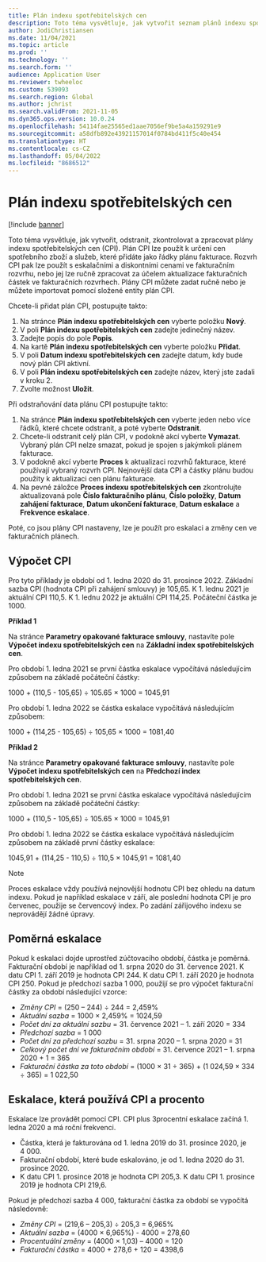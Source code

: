 ```yaml
---
title: Plán indexu spotřebitelských cen
description: Toto téma vysvětluje, jak vytvořit seznam plánů indexu spotřebitelských cen (CPI), který získáte z internetu, abyste mohli určit eskalační poplatek ve fakturaci předplatného.
author: JodiChristiansen
ms.date: 11/04/2021
ms.topic: article
ms.prod: ''
ms.technology: ''
ms.search.form: ''
audience: Application User
ms.reviewer: twheeloc
ms.custom: 539093
ms.search.region: Global
ms.author: jchrist
ms.search.validFrom: 2021-11-05
ms.dyn365.ops.version: 10.0.24
ms.openlocfilehash: 54114fae25565ed1aae7056ef9be5a4a159291e9
ms.sourcegitcommit: a58dfb892e43921157014f0784bd411f5c40e454
ms.translationtype: HT
ms.contentlocale: cs-CZ
ms.lasthandoff: 05/04/2022
ms.locfileid: "8686512"
---
```

# <a name="consumer-price-index-schedule"></a>Plán indexu spotřebitelských cen

[!include [banner](../includes/banner.md)]

Toto téma vysvětluje, jak vytvořit, odstranit, zkontrolovat a zpracovat plány indexu spotřebitelských cen (CPI). Plán CPI lze použít k určení cen spotřebního zboží a služeb, které přidáte jako řádky plánu fakturace. Rozvrh CPI pak lze použít s eskalačními a diskontními cenami ve fakturačním rozvrhu, nebo jej lze ručně zpracovat za účelem aktualizace fakturačních částek ve fakturačních rozvrhech. Plány CPI můžete zadat ručně nebo je můžete importovat pomocí složené entity plán CPI.

Chcete-li přidat plán CPI, postupujte takto:

1. Na stránce **Plán indexu spotřebitelských cen** vyberte položku **Nový**.
2. V poli **Plán indexu spotřebitelských cen** zadejte jedinečný název.
3. Zadejte popis do pole **Popis**.
4. Na kartě **Plán indexu spotřebitelských cen** vyberte položku **Přidat**.
5. V poli **Datum indexu spotřebitelských cen** zadejte datum, kdy bude nový plán CPI aktivní.
6. V poli **Plán indexu spotřebitelských cen** zadejte název, který jste zadali v kroku 2.
7. Zvolte možnost **Uložit**.

Při odstraňování data plánu CPI postupujte takto:

1. Na stránce **Plán indexu spotřebitelských cen** vyberte jeden nebo více řádků, které chcete odstranit, a poté vyberte **Odstranit**.
2. Chcete-li odstranit celý plán CPI, v podokně akcí vyberte **Vymazat**. Vybraný plán CPI nelze smazat, pokud je spojen s jakýmkoli plánem fakturace.
3. V podokně akcí vyberte **Proces** k aktualizaci rozvrhů fakturace, které používají vybraný rozvrh CPI. Nejnovější data CPI a částky plánu budou použity k aktualizaci cen plánu fakturace.
4. Na pevné záložce **Proces indexu spotřebitelských cen** zkontrolujte aktualizovaná pole **Číslo fakturačního plánu**, **Číslo položky**, **Datum zahájení fakturace**, **Datum ukončení fakturace**, **Datum eskalace** a **Frekvence eskalace**.

Poté, co jsou plány CPI nastaveny, lze je použít pro eskalaci a změny cen ve fakturačních plánech.

## <a name="cpi-calculation"></a>Výpočet CPI

Pro tyto příklady je období od 1. ledna 2020 do 31. prosince 2022. Základní sazba CPI (hodnota CPI při zahájení smlouvy) je 105,65. K 1. lednu 2021 je aktuální CPI 110,5. K 1. lednu 2022 je aktuální CPI 114,25. Počáteční částka je 1000.

**Příklad 1**

Na stránce **Parametry opakované fakturace smlouvy**, nastavíte pole **Výpočet indexu spotřebitelských cen** na **Základní index spotřebitelských cen**.

Pro období 1. ledna 2021 se první částka eskalace vypočítává následujícím způsobem na základě počáteční částky:

1000 + (110,5 - 105,65) &divide; 105.65 &times; 1000 = 1045,91

Pro období 1. ledna 2022 se částka eskalace vypočítává následujícím způsobem:

1000 + (114,25 - 105,65) &divide; 105,65 &times; 1000 = 1081,40

**Příklad 2**

Na stránce **Parametry opakované fakturace smlouvy**, nastavíte pole **Výpočet indexu spotřebitelských cen** na **Předchozí index spotřebitelských cen**.

Pro období 1. ledna 2021 se první částka eskalace vypočítává následujícím způsobem na základě počáteční částky:

1000 + (110,5 - 105,65) &divide; 105.65 &times; 1000 = 1045,91

Pro období 1. ledna 2022 se částka eskalace vypočítává následujícím způsobem na základě první částky eskalace:

1045,91 + (114,25 - 110,5) &divide; 110,5 &times; 1045,91 = 1081,40

> [!NOTE]
> Proces eskalace vždy používá nejnovější hodnotu CPI bez ohledu na datum indexu. Pokud je například eskalace v září, ale poslední hodnota CPI je pro červenec, použije se červencový index. Po zadání zářijového indexu se neprovádějí žádné úpravy.

## <a name="prorated-escalation"></a>Poměrná eskalace

Pokud k eskalaci dojde uprostřed zúčtovacího období, částka je poměrná. Fakturační období je například od 1. srpna 2020 do 31. července 2021. K datu CPI 1. září 2019 je hodnota CPI 244. K datu CPI 1. září 2020 je hodnota CPI 250. Pokud je předchozí sazba 1 000, použijí se pro výpočet fakturační částky za období následující vzorce:

* *Změny CPI* = (250 – 244) &divide; 244 = 2,459%
* *Aktuální sazba* = 1000 &times; 2,459% = 1024,59
* *Počet dní za aktuální sazbu* = 31. července 2021 – 1. září 2020 = 334
* *Předchozí sazba* = 1 000
* *Počet dní za předchozí sazbu* = 31. srpna 2020 – 1. srpna 2020 = 31
* *Celkový počet dní ve fakturačním období* = 31. července 2021 – 1. srpna 2020 + 1 = 365
* *Fakturační částka za toto období* = (1000 &times; 31 &divide; 365) + (1 024,59 &times; 334 &divide; 365) = 1 022,50

## <a name="escalation-that-uses-the-cpi-and-percentage"></a>Eskalace, která používá CPI a procento

Eskalace lze provádět pomocí CPI. CPI plus 3procentní eskalace začíná 1. ledna 2020 a má roční frekvenci.

- Částka, která je fakturována od 1. ledna 2019 do 31. prosince 2020, je 4 000.
- Fakturační období, které bude eskalováno, je od 1. ledna 2020 do 31. prosince 2020.
- K datu CPI 1. prosince 2018 je hodnota CPI 205,3. K datu CPI 1. prosince 2019 je hodnota CPI 219,6.

Pokud je předchozí sazba 4 000, fakturační částka za období se vypočítá následovně:

- *Změny CPI* = (219,6 – 205,3) &divide; 205,3 = 6,965%
- *Aktuální sazba* = (4000 &times; 6,965%) - 4000 = 278,60
- *Procentuální změny* = (4000 &times; 1,03) – 4000 = 120
- *Fakturační částka* = 4000 + 278,6 + 120 = 4398,6
